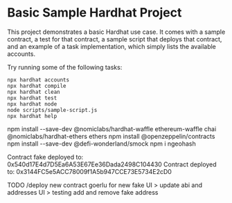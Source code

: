# Basic Sample Hardhat Project

This project demonstrates a basic Hardhat use case. It comes with a sample contract, a test for that contract, a sample script that deploys that contract, and an example of a task implementation, which simply lists the available accounts.

Try running some of the following tasks:

```shell
npx hardhat accounts
npx hardhat compile
npx hardhat clean
npx hardhat test
npx hardhat node
node scripts/sample-script.js
npx hardhat help
```

npm install --save-dev @nomiclabs/hardhat-waffle ethereum-waffle chai @nomiclabs/hardhat-ethers ethers
npm install @openzeppelin/contracts
npm install --save-dev @defi-wonderland/smock
npm i ngeohash


Contract fake deployed to: 0x540d17E4d7D5Ea6A53E67Ee36Dada2498C104430
Contract deployed to: 0x3144FC5e5ACC78009f1A5b947CCE73E5734E2cD0


TODO
 /deploy new contract goerlu for new fake
 UI > update abi and addresses
 UI > testing add and remove fake address
